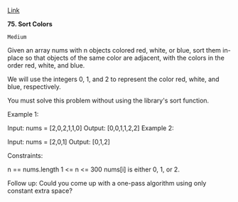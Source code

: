[Link](https://leetcode.com/problems/sort-colors)

**75. Sort Colors**

    Medium
    
Given an array nums with n objects colored red, white, or blue, sort them in-place so that objects of the same color are adjacent, with the colors in the order red, white, and blue.

We will use the integers 0, 1, and 2 to represent the color red, white, and blue, respectively.

You must solve this problem without using the library's sort function.



Example 1:

Input: nums = [2,0,2,1,1,0]
Output: [0,0,1,1,2,2]
Example 2:

Input: nums = [2,0,1]
Output: [0,1,2]


Constraints:

n == nums.length
1 <= n <= 300
nums[i] is either 0, 1, or 2.


Follow up: Could you come up with a one-pass algorithm using only constant extra space?

